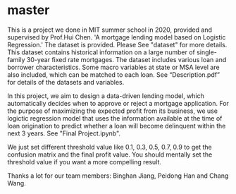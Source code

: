 # master
This is a project we done in MIT summer school in 2020, provided and supervised by Prof.Hui Chen.
'A mortgage lending model based on Logistic Regression.'
The dataset is provided. Please See "dataset" for more details.
This dataset contains historical information on a large number of single-family 30-year fixed rate mortgages. The dataset includes various loan and borrower characteristics. Some macro variables at state or MSA level are also included, which can be matched to each loan. See “Description.pdf” for details of the datasets and variables.

In this project, we aim to design a data-driven lending model, which automatically decides when to approve or reject a mortgage application.
For the purpose of maximizing the expected profit from its business, we use logictic regression model that uses the information available at the time of loan origination to predict whether a loan will become delinquent within the next 3 years.
See "Final Project.ipynb".

We just set different threshold value like 0.1, 0.3, 0.5, 0.7, 0.9 to get the confusion matrix and the final profit value.
You should mentally set the threshold value if you want a more compelling result.

Thanks a lot for our team members: Binghan Jiang, Peidong Han and Chang Wang.
